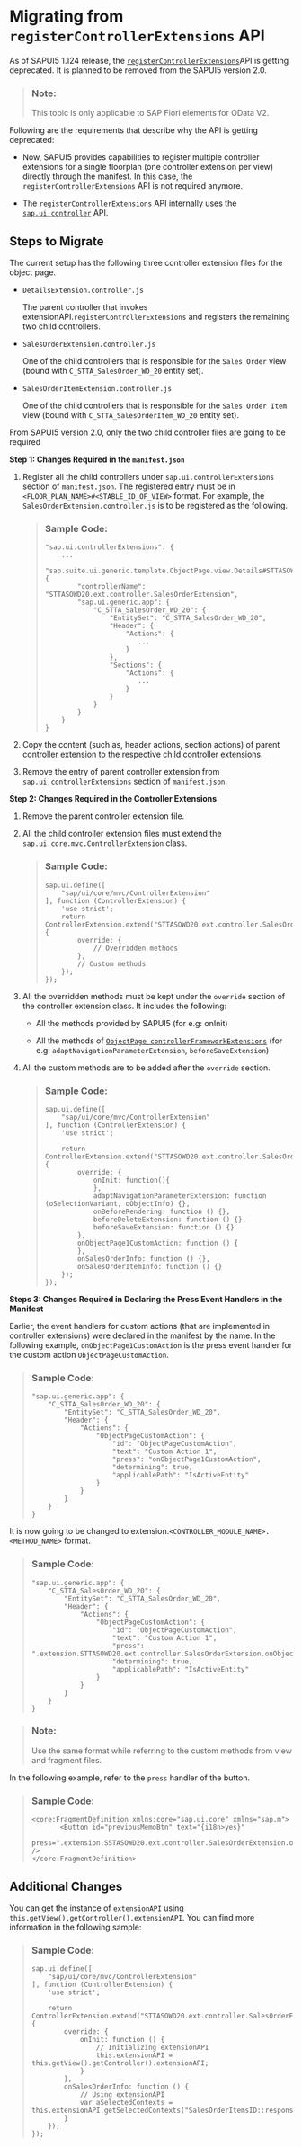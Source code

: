 <!-- loio4120052d90374ce8b1cea24a0d8bd317 -->

# Migrating from `registerControllerExtensions` API

As of SAPUI5 1.124 release, the [`registerControllerExtensions`](https://ui5.sap.com/#/api/sap.suite.ui.generic.template.extensionAPI.extensionAPI%23methods/sap.suite.ui.generic.template.extensionAPI.extensionAPI.registerControllerExtensions)API is getting deprecated. It is planned to be removed from the SAPUI5 version 2.0.

> ### Note:  
> This topic is only applicable to SAP Fiori elements for OData V2.

Following are the requirements that describe why the API is getting deprecated:

-   Now, SAPUI5 provides capabilities to register multiple controller extensions for a single floorplan \(one controller extension per view\) directly through the manifest. In this case, the `registerControllerExtensions` API is not required anymore.

-   The `registerControllerExtensions` API internally uses the [`sap.ui.controller`](https://ui5.sap.com/#/api/sap.ui%23methods/sap.ui.controller) API.




<a name="loio4120052d90374ce8b1cea24a0d8bd317__section_a2q_nzd_z1c"/>

## Steps to Migrate

The current setup has the following three controller extension files for the object page.

-   `DetailsExtension.controller.js`

    The parent controller that invokes extensionAPI.`registerControllerExtensions` and registers the remaining two child controllers.

-   `SalesOrderExtension.controller.js`

    One of the child controllers that is responsible for the `Sales Order` view \(bound with `C_STTA_SalesOrder_WD_20` entity set\).

-   `SalesOrderItemExtension.controller.js`

    One of the child controllers that is responsible for the `Sales Order Item` view \(bound with `C_STTA_SalesOrderItem_WD_20` entity set\).


From SAPUI5 version 2.0, only the two child controller files are going to be required

**Step 1: Changes Required in the `manifest.json`**

1.  Register all the child controllers under `sap.ui.controllerExtensions` section of `manifest.json`. The registered entry must be in `<FLOOR_PLAN_NAME>#<STABLE_ID_OF_VIEW>` format. For example, the `SalesOrderExtension.controller.js` is to be registered as the following.

    > ### Sample Code:  
    > ```
    > "sap.ui.controllerExtensions": { 
    >     ... 
    >     "sap.suite.ui.generic.template.ObjectPage.view.Details#STTASOWD20::sap.suite.ui.generic.template.ObjectPage.view.Details::C_STTA_SalesOrder_WD_20": { 
    >         "controllerName": "STTASOWD20.ext.controller.SalesOrderExtension", 
    >         "sap.ui.generic.app": { 
    >             "C_STTA_SalesOrder_WD_20": { 
    >                 "EntitySet": "C_STTA_SalesOrder_WD_20", 
    >                 "Header": { 
    >                     "Actions": { 
    >                        ... 
    >                     } 
    >                 }, 
    >                 "Sections": { 
    >                     "Actions": { 
    >                        ... 
    >                     } 
    >                 } 
    >             } 
    >         } 
    >     } 
    > } 
    > ```

2.  Copy the content \(such as, header actions, section actions\) of parent controller extension to the respective child controller extensions.

3.  Remove the entry of parent controller extension from `sap.ui.controllerExtensions` section of `manifest.json`.


**Step 2: Changes Required in the Controller Extensions**

1.  Remove the parent controller extension file.

2.  All the child controller extension files must extend the `sap.ui.core.mvc.ControllerExtension` class.

    > ### Sample Code:  
    > ```
    > sap.ui.define([ 
    >     "sap/ui/core/mvc/ControllerExtension" 
    > ], function (ControllerExtension) { 
    >     'use strict'; 
    >     return ControllerExtension.extend("STTASOWD20.ext.controller.SalesOrderExtension", { 
    >         override: { 
    >             // Overridden methods 
    >         }, 
    >         // Custom methods 
    >     }); 
    > }); 
    > ```

3.  All the overridden methods must be kept under the `override` section of the controller extension class. It includes the following:

    -   All the methods provided by SAPUI5 \(for e.g: onInit\)

    -   All the methods of [`ObjectPage controllerFrameworkExtensions`](https://ui5.sap.com/#/api/sap.suite.ui.generic.template.ObjectPage.controllerFrameworkExtensions) \(for e.g: `adaptNavigationParameterExtension`, `beforeSaveExtension`\)


4.  All the custom methods are to be added after the `override` section.

    > ### Sample Code:  
    > ```
    > sap.ui.define([ 
    >     "sap/ui/core/mvc/ControllerExtension" 
    > ], function (ControllerExtension) { 
    >     'use strict'; 
    >  
    >     return ControllerExtension.extend("STTASOWD20.ext.controller.SalesOrderExtension", { 
    >         override: { 
    >             onInit: function(){ 
    >             }, 
    >             adaptNavigationParameterExtension: function (oSelectionVariant, oObjectInfo) {}, 
    >             onBeforeRendering: function () {}, 
    >             beforeDeleteExtension: function () {}, 
    >             beforeSaveExtension: function () {} 
    >         }, 
    >         onObjectPage1CustomAction: function () { 
    >         }, 
    >         onSalesOrderInfo: function () {}, 
    >         onSalesOrderItemInfo: function () {} 
    >     }); 
    > }); 
    > ```


**Steps 3: Changes Required in Declaring the Press Event Handlers in the Manifest**

Earlier, the event handlers for custom actions \(that are implemented in controller extensions\) were declared in the manifest by the name. In the following example, `onObjectPage1CustomAction` is the press event handler for the custom action `ObjectPageCustomAction`.

> ### Sample Code:  
> ```
> "sap.ui.generic.app": { 
>     "C_STTA_SalesOrder_WD_20": { 
>         "EntitySet": "C_STTA_SalesOrder_WD_20", 
>         "Header": { 
>             "Actions": { 
>                 "ObjectPageCustomAction": { 
>                     "id": "ObjectPageCustomAction", 
>                     "text": "Custom Action 1", 
>                     "press": "onObjectPage1CustomAction", 
>                     "determining": true, 
>                     "applicablePath": "IsActiveEntity" 
>                 } 
>             } 
>         } 
>     } 
> } 
> ```

It is now going to be changed to extension.`<CONTROLLER_MODULE_NAME>.<METHOD_NAME>` format.

> ### Sample Code:  
> ```
> "sap.ui.generic.app": { 
>     "C_STTA_SalesOrder_WD_20": { 
>         "EntitySet": "C_STTA_SalesOrder_WD_20", 
>         "Header": { 
>             "Actions": { 
>                 "ObjectPageCustomAction": { 
>                     "id": "ObjectPageCustomAction", 
>                     "text": "Custom Action 1", 
>                     "press": ".extension.STTASOWD20.ext.controller.SalesOrderExtension.onObjectPage1CustomAction", 
>                     "determining": true, 
>                     "applicablePath": "IsActiveEntity" 
>                 } 
>             } 
>         } 
>     } 
> } 
> ```

> ### Note:  
> Use the same format while referring to the custom methods from view and fragment files.

In the following example, refer to the `press` handler of the button.

> ### Sample Code:  
> ```
> <core:FragmentDefinition xmlns:core="sap.ui.core" xmlns="sap.m"> 
>        <Button id="previousMemoBtn" text="{i18n>yes}"  
>               press=".extension.SSTASOWD20.ext.controller.SalesOrderExtension.onPressPreviousMemo" /> 
> </core:FragmentDefinition> 
> ```



<a name="loio4120052d90374ce8b1cea24a0d8bd317__section_txf_1f2_z1c"/>

## Additional Changes

You can get the instance of `extensionAPI` using `this.getView().getController().extensionAPI`. You can find more information in the following sample:

> ### Sample Code:  
> ```
> sap.ui.define([ 
>     "sap/ui/core/mvc/ControllerExtension" 
> ], function (ControllerExtension) { 
>     'use strict'; 
>  
>     return ControllerExtension.extend("STTASOWD20.ext.controller.SalesOrderExtension", { 
>         override: { 
>             onInit: function () { 
>                 // Initializing extensionAPI 
>                 this.extensionAPI = this.getView().getController().extensionAPI; 
>             } 
>         }, 
>         onSalesOrderInfo: function () { 
>             // Using extensionAPI 
>             var aSelectedContexts = this.extensionAPI.getSelectedContexts("SalesOrderItemsID::responsiveTable"); 
>         } 
>     }); 
> }); 
> ```


